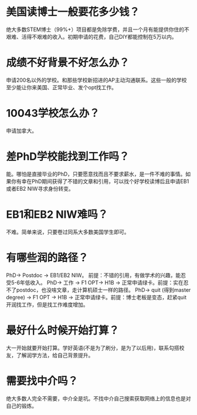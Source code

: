 # 美国读博士一般要花多少钱？
绝大多数STEM博士（99%+）项目都是免除学费，并且一个月有能提供你住的不艰难、活得不艰难的收入。初期申请的花费，自己DIY都能控制在5万以内。
# 成绩不好背景不好怎么办？
申请200名以外的学校。和那些学校新招进的AP主动沟通联系。这些一般的学校至少能让你来美国、正常毕业、发个opt找工作。
# 10043学校怎么办？
申请加拿大。
# 差PhD学校能找到工作吗？
能。哪怕是直接毕业的PhD，只要愿意找而且不要求薪水，是一件不难的事情。如果你有幸在PhD期间获得了不错的文章和引用，可以找个好学校读博后且申请EB1或者EB2 NIW寻求身份转变。
# EB1和EB2 NIW难吗？
不难。简单来说，只要卷过同系大多数美国学生即可。
# 有哪些润的路径？
PhD-> Postdoc -> EB1/EB2 NIW。 前提：不错的引用，有做学术的兴趣，能忍受5-6年低收入。
PhD-> 工作 -> F1 OPT-> H1B -> 正常申请绿卡。前提：实在忍不了postdoc，也没啥文章，走计算机硕士一样的路径。
PhD-> quit (得到master degree) -> F1 OPT -> H1B -> 正常申请绿卡。前提：博士老板是变态，赶紧quit开润找工作，但是找工作难度增加。
# 最好什么时候开始打算？
大一开始就要开始打算。学好英语(不是为了刷分，是为了以后用)，联系勾搭校友，了解润学方法，给自己背景提升。
# 需要找中介吗？
绝大多数人完全不需要，中介全是坑。不找中介自己搜索获取网络上的信息也是对自己的锻炼。
